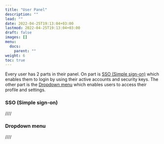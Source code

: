 ```yaml
---
title: "User Panel"
description: ""
lead: ""
date: 2022-04-25T19:13:04+03:00
lastmod: 2022-04-25T19:13:04+03:00
draft: false
images: []
menu:
  docs:
    parent: ""
weight: 6
toc: true
---
```


Every user has 2 parts in their panel. On part is [SSO (Simple sign-on)](#sso-(simple-sign-on)) which enables them to login by using their active accounts and security keys. The other part is the [Dropdown menu](#dropdown-menu) which enables users to access their profile and settings.

### SSO (Simple sign-on)

////

### Dropdown menu

////